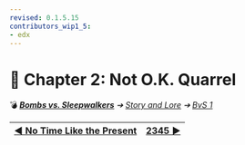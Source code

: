 ```yaml
---
revised: 0.1.5.15
contributors_wip1_5:
- edx
---
```


# 📄 Chapter 2: Not O.K. Quarrel

💣 ***[Bombs vs. Sleepwalkers][home]** ➔ [Story and Lore][story] ➔ [BvS 1][story_bvs1]*

| [◀️ No Time Like the Present][prev] | [2345 ▶️][next] |
| --: | :-- |

[home]: /README.md
[prev]: /story/bvs1/01_no_time_like_the_present.md
[next]: /story/bvs1/03_2345.md
[story]: /story/readme.md
[story_bvs1]: /story/bvs1/readme.md
